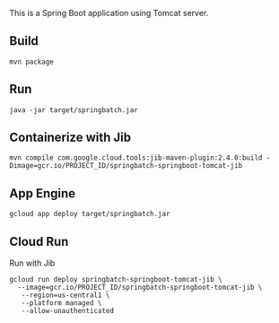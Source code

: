 This is a Spring Boot application using Tomcat server.

## Build
```
mvn package
```

## Run
```
java -jar target/springbatch.jar
```

## Containerize with Jib
```
mvn compile com.google.cloud.tools:jib-maven-plugin:2.4.0:build -Dimage=gcr.io/PROJECT_ID/springbatch-springboot-tomcat-jib
```

## App Engine

```
gcloud app deploy target/springbatch.jar
```


## Cloud Run
Run with Jib
```
gcloud run deploy springbatch-springboot-tomcat-jib \
  --image=gcr.io/PROJECT_ID/springbatch-springboot-tomcat-jib \
   --region=us-central1 \
   --platform managed \
   --allow-unauthenticated
```



